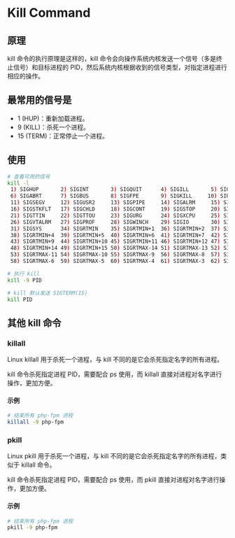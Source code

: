 # Kill Command

## 原理

kill 命令的执行原理是这样的，kill 命令会向操作系统内核发送一个信号（多是终止信号）和目标进程的 PID，然后系统内核根据收到的信号类型，对指定进程进行相应的操作。

## 最常用的信号是

* 1 (HUP)：重新加载进程。
* 9 (KILL)：杀死一个进程。
* 15 (TERM)：正常停止一个进程。

## 使用

```sh
# 查看可用的信号
kill -l
 1) SIGHUP       2) SIGINT       3) SIGQUIT      4) SIGILL       5) SIGTRAP
 6) SIGABRT      7) SIGBUS       8) SIGFPE       9) SIGKILL     10) SIGUSR1
 11) SIGSEGV     12) SIGUSR2     13) SIGPIPE     14) SIGALRM     15) SIGTERM
 16) SIGSTKFLT   17) SIGCHLD     18) SIGCONT     19) SIGSTOP     20) SIGTSTP
 21) SIGTTIN     22) SIGTTOU     23) SIGURG      24) SIGXCPU     25) SIGXFSZ
 26) SIGVTALRM   27) SIGPROF     28) SIGWINCH    29) SIGIO       30) SIGPWR
 31) SIGSYS      34) SIGRTMIN    35) SIGRTMIN+1  36) SIGRTMIN+2  37) SIGRTMIN+3
 38) SIGRTMIN+4  39) SIGRTMIN+5  40) SIGRTMIN+6  41) SIGRTMIN+7  42) SIGRTMIN+8
 43) SIGRTMIN+9  44) SIGRTMIN+10 45) SIGRTMIN+11 46) SIGRTMIN+12 47) SIGRTMIN+13
 48) SIGRTMIN+14 49) SIGRTMIN+15 50) SIGRTMAX-14 51) SIGRTMAX-13 52) SIGRTMAX-12
 53) SIGRTMAX-11 54) SIGRTMAX-10 55) SIGRTMAX-9  56) SIGRTMAX-8  57) SIGRTMAX-7
 58) SIGRTMAX-6  59) SIGRTMAX-5  60) SIGRTMAX-4  61) SIGRTMAX-3  62) SIGRTMAX-2

# 执行 kill
kill -9 PID

# kill 默认发送 SIGTERM(15)
kill PID
```

## 其他 kill 命令

### killall

Linux killall 用于杀死一个进程，与 kill 不同的是它会杀死指定名字的所有进程。

kill 命令杀死指定进程 PID，需要配合 ps 使用，而 killall 直接对进程对名字进行操作，更加方便。

#### 示例

```sh
# 结束所有 php-fpm 进程
killall -9 php-fpm
```

### pkill

Linux pkill 用于杀死一个进程，与 kill 不同的是它会杀死指定名字的所有进程，类似于 killall 命令。

kill 命令杀死指定进程 PID，需要配合 ps 使用，而 pkill 直接对进程对名字进行操作，更加方便。

#### 示例

```sh
# 结束所有 php-fpm 进程
pkill -9 php-fpm
```
